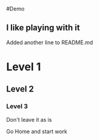 #Demo
## I like playing with it
Added another line to README.md

#   Level 1
##  Level 2
### Level 3

Don't leave it as is

Go Home and start work
